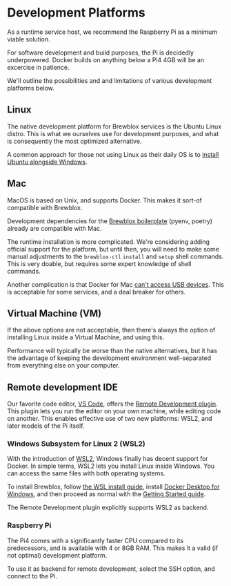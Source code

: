 # Development Platforms

As a runtime service host, we recommend the Raspberry Pi as a minimum viable solution.

For software development and build purposes, the Pi is decidedly underpowered.
Docker builds on anything below a Pi4 4GB will be an excercise in patience.

We'll outline the possibilities and and limitations of various development platforms below.

## Linux

The native development platform for Brewblox services is the Ubuntu Linux distro.
This is what we ourselves use for development purposes, and what is consequently the most optimized alternative.

A common approach for those not using Linux as their daily OS is to [install Ubuntu alongside Windows](https://itsfoss.com/install-ubuntu-1404-dual-boot-mode-windows-8-81-uefi/).

## Mac

MacOS is based on Unix, and supports Docker. This makes it sort-of compatible with Brewblox.

Development dependencies for the [Brewblox boilerplate](https://github.com/BrewBlox/brewblox-boilerplate) (pyenv, poetry)
already are compatible with Mac.

The runtime installation is more complicated.
We're considering adding official support for the platform, but until then, you will need to make some manual adjustments to the `brewblox-ctl` `install` and `setup` shell commands.
This is very doable, but requires some expert knowledge of shell commands.

Another complication is that Docker for Mac [can't access USB devices](https://github.com/docker/for-mac/issues/900).
This is acceptable for some services, and a deal breaker for others.

## Virtual Machine (VM)

If the above options are not acceptable, then there's always the option of installing Linux inside a Virtual Machine, and using this.

Performance will typically be worse than the native alternatives,
but it has the advantage of keeping the development environment well-separated from everything else on your computer.

## Remote development IDE

Our favorite code editor, [VS Code](https://code.visualstudio.com/), offers the [Remote Development plugin](https://code.visualstudio.com/docs/remote/remote-overview).
This plugin lets you run the editor on your own machine, while editing code on another.
This enables effective use of two new platforms: WSL2, and later models of the Pi itself.

### Windows Subsystem for Linux 2 (WSL2)

With the introduction of [WSL2](https://ubuntu.com/wsl), Windows finally has decent support for Docker.
In simple terms, WSL2 lets you install Linux inside Windows. You can access the same files with both operating systems.

To install Brewblox, follow [the WSL install guide](https://docs.microsoft.com/en-us/windows/wsl/install-win10),
install [Docker Desktop for Windows](https://hub.docker.com/editions/community/docker-ce-desktop-windows/),
and then proceed as normal with the [Getting Started guide](../user/startup.md).

The Remote Development plugin explicitly supports WSL2 as backend.

### Raspberry Pi

The Pi4 comes with a significantly faster CPU compared to its predecessors, and is available with 4 or 8GB RAM.
This makes it a valid (if not optimal) development platform.

To use it as backend for remote development, select the SSH option, and connect to the Pi.
